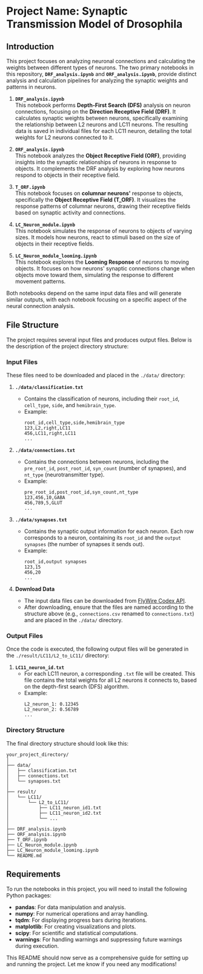 # Project Name: Synaptic Transmission Model of Drosophila

## Introduction

This project focuses on analyzing neuronal connections and calculating the weights between different types of neurons. The two primary notebooks in this repository, **`DRF_analysis.ipynb`** and **`ORF_analysis.ipynb`**, provide distinct analysis and calculation pipelines for analyzing the synaptic weights and patterns in neurons.

1. **`DRF_analysis.ipynb`**  
   This notebook performs **Depth-First Search (DFS)** analysis on neuron connections, focusing on the **Direction Receptive Field (DRF)**. It calculates synaptic weights between neurons, specifically examining the relationship between L2 neurons and LC11 neurons. The resulting data is saved in individual files for each LC11 neuron, detailing the total weights for L2 neurons connected to it.

2. **`ORF_analysis.ipynb`**  
   This notebook analyzes the **Object Receptive Field (ORF)**, providing insights into the synaptic relationships of neurons in response to objects. It complements the DRF analysis by exploring how neurons respond to objects in their receptive field.

3. **`T_ORF.ipynb`**  
   This notebook focuses on **columnar neurons'** response to objects, specifically the **Object Receptive Field (T_ORF)**. It visualizes the response patterns of columnar neurons, drawing their receptive fields based on synaptic activity and connections.

4. **`LC_Neuron_module.ipynb`**  
   This notebook simulates the response of neurons to objects of varying sizes. It models how neurons, react to stimuli based on the size of objects in their receptive fields.

5. **`LC_Neuron_module_looming.ipynb`**  
   This notebook explores the **Looming Response** of neurons to moving objects. It focuses on how neurons' synaptic connections change when objects move toward them, simulating the response to different movement patterns.

Both notebooks depend on the same input data files and will generate similar outputs, with each notebook focusing on a specific aspect of the neural connection analysis.

## File Structure

The project requires several input files and produces output files. Below is the description of the project directory structure:

### Input Files

These files need to be downloaded and placed in the `./data/` directory:

1. **`./data/classification.txt`**  
   - Contains the classification of neurons, including their `root_id`, `cell_type`, `side`, and `hemibrain_type`.
   - Example:
     ```plaintext
     root_id,cell_type,side,hemibrain_type
     123,L2,right,LC11
     456,LC11,right,LC11
     ...
     ```

2. **`./data/connections.txt`**  
   - Contains the connections between neurons, including the `pre_root_id`, `post_root_id`, `syn_count` (number of synapses), and `nt_type` (neurotransmitter type).
   - Example:
     ```plaintext
     pre_root_id,post_root_id,syn_count,nt_type
     123,456,10,GABA
     456,789,5,GLUT
     ...
     ```

3. **`./data/synapses.txt`**  
   - Contains the synaptic output information for each neuron. Each row corresponds to a neuron, containing its `root_id` and the `output synapses` (the number of synapses it sends out).
   - Example:
     ```plaintext
     root_id,output synapses
     123,15
     456,20
     ...
     ```

4. **Download Data**  
   - The input data files can be downloaded from [FlyWire Codex API](https://codex.flywire.ai/api/download).
   - After downloading, ensure that the files are named according to the structure above (e.g., `connections.csv` renamed to `connections.txt`) and are placed in the `./data/` directory.

### Output Files

Once the code is executed, the following output files will be generated in the `./result/LC11/L2_to_LC11/` directory:

1. **`LC11_neuron_id.txt`**  
   - For each LC11 neuron, a corresponding `.txt` file will be created. This file contains the total weights for all L2 neurons it connects to, based on the depth-first search (DFS) algorithm.
   - Example:
     ```plaintext
     L2_neuron_1: 0.12345
     L2_neuron_2: 0.56789
     ...
     ```

### Directory Structure

The final directory structure should look like this:

```plaintext
your_project_directory/
│
├── data/
│   ├── classification.txt
│   ├── connections.txt
│   └── synapses.txt
│
├── result/
│   └── LC11/
│       └── L2_to_LC11/
│           ├── LC11_neuron_id1.txt
│           ├── LC11_neuron_id2.txt
│           └── ...
│
├── DRF_analysis.ipynb
├── ORF_analysis.ipynb
├── T_ORF.ipynb
├── LC_Neuron_module.ipynb
├── LC_Neuron_module_looming.ipynb
└── README.md
```
## Requirements

To run the notebooks in this project, you will need to install the following Python packages:

- **pandas**: For data manipulation and analysis.
- **numpy**: For numerical operations and array handling.
- **tqdm**: For displaying progress bars during iterations.
- **matplotlib**: For creating visualizations and plots.
- **scipy**: For scientific and statistical computations.
- **warnings**: For handling warnings and suppressing future warnings during execution.

This README should now serve as a comprehensive guide for setting up and running the project. Let me know if you need any modifications!

